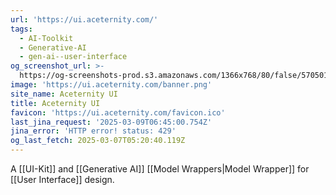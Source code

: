 ```yaml
---
url: 'https://ui.aceternity.com/'
tags:
  - AI-Toolkit
  - Generative-AI
  - gen-ai--user-interface
og_screenshot_url: >-
  https://og-screenshots-prod.s3.amazonaws.com/1366x768/80/false/5705016d620128061cd697311203d3ef579372e9bf094f3b00eef1d21180c93c.jpeg
image: 'https://ui.aceternity.com/banner.png'
site_name: Aceternity UI
title: Aceternity UI
favicon: 'https://ui.aceternity.com/favicon.ico'
last_jina_request: '2025-03-09T06:45:00.754Z'
jina_error: 'HTTP error! status: 429'
og_last_fetch: 2025-03-07T05:20:40.119Z
---
```

A [[UI-Kit]] and [[Generative AI]] [[Model Wrappers|Model Wrapper]] for [[User Interface]] design.  


